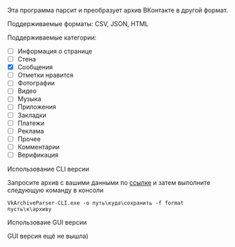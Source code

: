 Эта программа парсит и преобразует архив ВКонтакте в другой формат.

Поддерживаемые форматы: CSV, JSON, HTML

Поддерживаемые категории:
- [ ] Информация о странице
- [ ] Стена
- [x] Сообщения
- [ ] Отметки нравится
- [ ] Фотографии
- [ ] Видео
- [ ] Музыка
- [ ] Приложения
- [ ] Закладки
- [ ] Платежи
- [ ] Реклама
- [ ] Прочее
- [ ] Комментарии
- [ ] Верификация

Использование CLI версии

Запросите архив с вашими данными по [ссылке](https://vk.com/data_protection?section=rules&scroll_to_archive=1) и затем выполните следующую команду в консоли

`VkArchiveParser-CLI.exe -o путь\куда\сохранить -f format пусть\к\архиву`

Использоваие GUI версии

GUI версия ещё не вышла)
